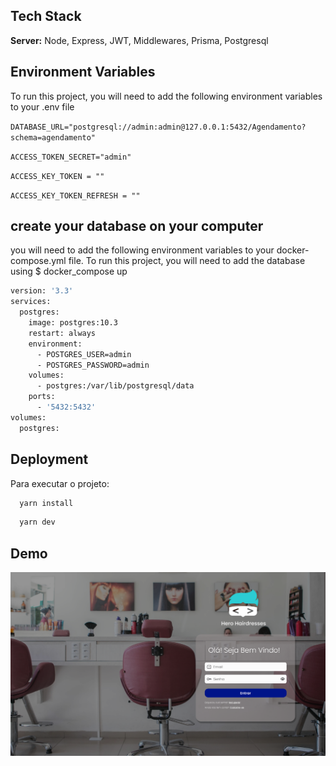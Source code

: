 
## Tech Stack


**Server:** Node, Express, JWT, Middlewares, Prisma, Postgresql


## Environment Variables

To run this project, you will need to add the following environment variables to your .env file


`DATABASE_URL="postgresql://admin:admin@127.0.0.1:5432/Agendamento?schema=agendamento"`

`ACCESS_TOKEN_SECRET="admin"`

`ACCESS_KEY_TOKEN = ""`

`ACCESS_KEY_TOKEN_REFRESH = ""`

## create your database on your computer

you will need to add the following environment variables to your docker-compose.yml file. To run this project, you will need to add the database using $ docker_compose up


```bash
version: '3.3'
services:
  postgres:
    image: postgres:10.3
    restart: always
    environment:
      - POSTGRES_USER=admin
      - POSTGRES_PASSWORD=admin
    volumes:
      - postgres:/var/lib/postgresql/data
    ports:
      - '5432:5432'
volumes:
  postgres:
```

## Deployment

Para executar o projeto:

```bash
  yarn install
```


```bash
  yarn dev
```


## Demo
<img width="auto" src="./image/Login.png">
